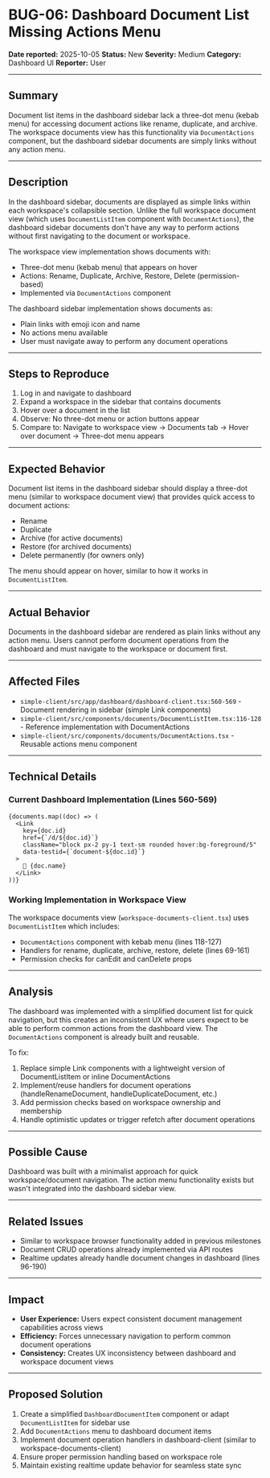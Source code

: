 # BUG-06: Dashboard Document List Missing Actions Menu

**Date reported:** 2025-10-05
**Status:** New
**Severity:** Medium
**Category:** Dashboard UI
**Reporter:** User

---

## Summary

Document list items in the dashboard sidebar lack a three-dot menu (kebab menu) for accessing document actions like rename, duplicate, and archive. The workspace documents view has this functionality via `DocumentActions` component, but the dashboard sidebar documents are simply links without any action menu.

---

## Description

In the dashboard sidebar, documents are displayed as simple links within each workspace's collapsible section. Unlike the full workspace document view (which uses `DocumentListItem` component with `DocumentActions`), the dashboard sidebar documents don't have any way to perform actions without first navigating to the document or workspace.

The workspace view implementation shows documents with:
- Three-dot menu (kebab menu) that appears on hover
- Actions: Rename, Duplicate, Archive, Restore, Delete (permission-based)
- Implemented via `DocumentActions` component

The dashboard sidebar implementation shows documents as:
- Plain links with emoji icon and name
- No actions menu available
- User must navigate away to perform any document operations

---

## Steps to Reproduce

1. Log in and navigate to dashboard
2. Expand a workspace in the sidebar that contains documents
3. Hover over a document in the list
4. Observe: No three-dot menu or action buttons appear
5. Compare to: Navigate to workspace view → Documents tab → Hover over document → Three-dot menu appears

---

## Expected Behavior

Document list items in the dashboard sidebar should display a three-dot menu (similar to workspace document view) that provides quick access to document actions:
- Rename
- Duplicate
- Archive (for active documents)
- Restore (for archived documents)
- Delete permanently (for owners only)

The menu should appear on hover, similar to how it works in `DocumentListItem`.

---

## Actual Behavior

Documents in the dashboard sidebar are rendered as plain links without any action menu. Users cannot perform document operations from the dashboard and must navigate to the workspace or document first.

---

## Affected Files

- `simple-client/src/app/dashboard/dashboard-client.tsx:560-569` - Document rendering in sidebar (simple Link components)
- `simple-client/src/components/documents/DocumentListItem.tsx:116-128` - Reference implementation with DocumentActions
- `simple-client/src/components/documents/DocumentActions.tsx` - Reusable actions menu component

---

## Technical Details

### Current Dashboard Implementation (Lines 560-569)

```tsx
{documents.map((doc) => (
  <Link
    key={doc.id}
    href={`/d/${doc.id}`}
    className="block px-2 py-1 text-sm rounded hover:bg-foreground/5"
    data-testid={`document-${doc.id}`}
  >
    📄 {doc.name}
  </Link>
))}
```

### Working Implementation in Workspace View

The workspace documents view (`workspace-documents-client.tsx`) uses `DocumentListItem` which includes:
- `DocumentActions` component with kebab menu (lines 118-127)
- Handlers for rename, duplicate, archive, restore, delete (lines 69-161)
- Permission checks for canEdit and canDelete props

---

## Analysis

The dashboard was implemented with a simplified document list for quick navigation, but this creates an inconsistent UX where users expect to be able to perform common actions from the dashboard view. The `DocumentActions` component is already built and reusable.

To fix:
1. Replace simple Link components with a lightweight version of DocumentListItem or inline DocumentActions
2. Implement/reuse handlers for document operations (handleRenameDocument, handleDuplicateDocument, etc.)
3. Add permission checks based on workspace ownership and membership
4. Handle optimistic updates or trigger refetch after document operations

---

## Possible Cause

Dashboard was built with a minimalist approach for quick workspace/document navigation. The action menu functionality exists but wasn't integrated into the dashboard sidebar view.

---

## Related Issues

- Similar to workspace browser functionality added in previous milestones
- Document CRUD operations already implemented via API routes
- Realtime updates already handle document changes in dashboard (lines 96-190)

---

## Impact

- **User Experience:** Users expect consistent document management capabilities across views
- **Efficiency:** Forces unnecessary navigation to perform common document operations
- **Consistency:** Creates UX inconsistency between dashboard and workspace document views

---

## Proposed Solution

1. Create a simplified `DashboardDocumentItem` component or adapt `DocumentListItem` for sidebar use
2. Add `DocumentActions` menu to dashboard document items
3. Implement document operation handlers in dashboard-client (similar to workspace-documents-client)
4. Ensure proper permission handling based on workspace role
5. Maintain existing realtime update behavior for seamless state sync
